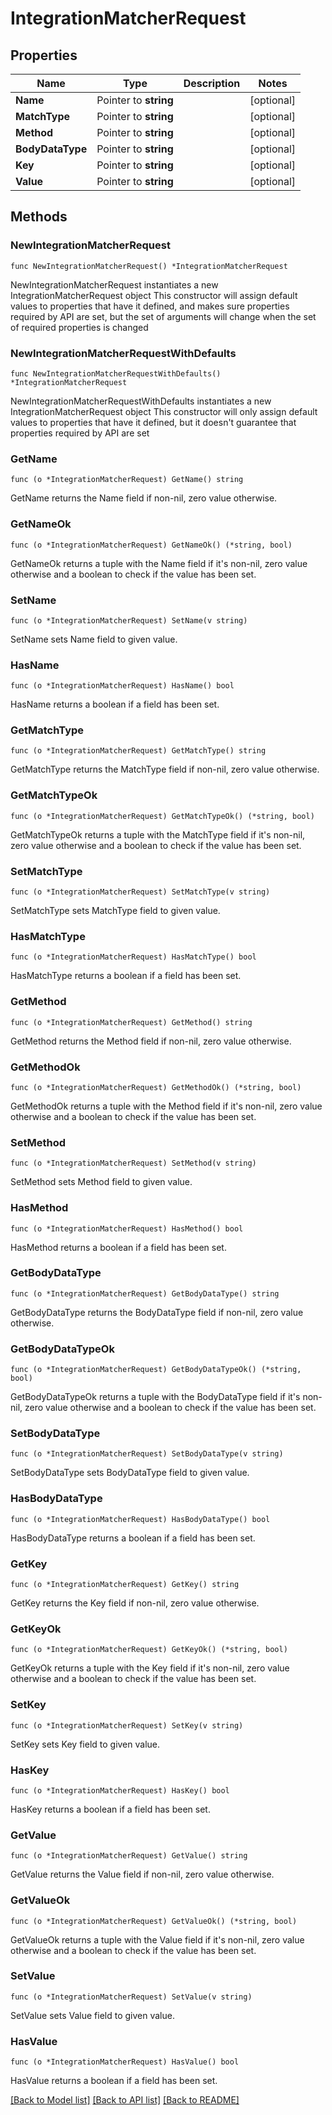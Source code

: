 # IntegrationMatcherRequest

## Properties

Name | Type | Description | Notes
------------ | ------------- | ------------- | -------------
**Name** | Pointer to **string** |  | [optional] 
**MatchType** | Pointer to **string** |  | [optional] 
**Method** | Pointer to **string** |  | [optional] 
**BodyDataType** | Pointer to **string** |  | [optional] 
**Key** | Pointer to **string** |  | [optional] 
**Value** | Pointer to **string** |  | [optional] 

## Methods

### NewIntegrationMatcherRequest

`func NewIntegrationMatcherRequest() *IntegrationMatcherRequest`

NewIntegrationMatcherRequest instantiates a new IntegrationMatcherRequest object
This constructor will assign default values to properties that have it defined,
and makes sure properties required by API are set, but the set of arguments
will change when the set of required properties is changed

### NewIntegrationMatcherRequestWithDefaults

`func NewIntegrationMatcherRequestWithDefaults() *IntegrationMatcherRequest`

NewIntegrationMatcherRequestWithDefaults instantiates a new IntegrationMatcherRequest object
This constructor will only assign default values to properties that have it defined,
but it doesn't guarantee that properties required by API are set

### GetName

`func (o *IntegrationMatcherRequest) GetName() string`

GetName returns the Name field if non-nil, zero value otherwise.

### GetNameOk

`func (o *IntegrationMatcherRequest) GetNameOk() (*string, bool)`

GetNameOk returns a tuple with the Name field if it's non-nil, zero value otherwise
and a boolean to check if the value has been set.

### SetName

`func (o *IntegrationMatcherRequest) SetName(v string)`

SetName sets Name field to given value.

### HasName

`func (o *IntegrationMatcherRequest) HasName() bool`

HasName returns a boolean if a field has been set.

### GetMatchType

`func (o *IntegrationMatcherRequest) GetMatchType() string`

GetMatchType returns the MatchType field if non-nil, zero value otherwise.

### GetMatchTypeOk

`func (o *IntegrationMatcherRequest) GetMatchTypeOk() (*string, bool)`

GetMatchTypeOk returns a tuple with the MatchType field if it's non-nil, zero value otherwise
and a boolean to check if the value has been set.

### SetMatchType

`func (o *IntegrationMatcherRequest) SetMatchType(v string)`

SetMatchType sets MatchType field to given value.

### HasMatchType

`func (o *IntegrationMatcherRequest) HasMatchType() bool`

HasMatchType returns a boolean if a field has been set.

### GetMethod

`func (o *IntegrationMatcherRequest) GetMethod() string`

GetMethod returns the Method field if non-nil, zero value otherwise.

### GetMethodOk

`func (o *IntegrationMatcherRequest) GetMethodOk() (*string, bool)`

GetMethodOk returns a tuple with the Method field if it's non-nil, zero value otherwise
and a boolean to check if the value has been set.

### SetMethod

`func (o *IntegrationMatcherRequest) SetMethod(v string)`

SetMethod sets Method field to given value.

### HasMethod

`func (o *IntegrationMatcherRequest) HasMethod() bool`

HasMethod returns a boolean if a field has been set.

### GetBodyDataType

`func (o *IntegrationMatcherRequest) GetBodyDataType() string`

GetBodyDataType returns the BodyDataType field if non-nil, zero value otherwise.

### GetBodyDataTypeOk

`func (o *IntegrationMatcherRequest) GetBodyDataTypeOk() (*string, bool)`

GetBodyDataTypeOk returns a tuple with the BodyDataType field if it's non-nil, zero value otherwise
and a boolean to check if the value has been set.

### SetBodyDataType

`func (o *IntegrationMatcherRequest) SetBodyDataType(v string)`

SetBodyDataType sets BodyDataType field to given value.

### HasBodyDataType

`func (o *IntegrationMatcherRequest) HasBodyDataType() bool`

HasBodyDataType returns a boolean if a field has been set.

### GetKey

`func (o *IntegrationMatcherRequest) GetKey() string`

GetKey returns the Key field if non-nil, zero value otherwise.

### GetKeyOk

`func (o *IntegrationMatcherRequest) GetKeyOk() (*string, bool)`

GetKeyOk returns a tuple with the Key field if it's non-nil, zero value otherwise
and a boolean to check if the value has been set.

### SetKey

`func (o *IntegrationMatcherRequest) SetKey(v string)`

SetKey sets Key field to given value.

### HasKey

`func (o *IntegrationMatcherRequest) HasKey() bool`

HasKey returns a boolean if a field has been set.

### GetValue

`func (o *IntegrationMatcherRequest) GetValue() string`

GetValue returns the Value field if non-nil, zero value otherwise.

### GetValueOk

`func (o *IntegrationMatcherRequest) GetValueOk() (*string, bool)`

GetValueOk returns a tuple with the Value field if it's non-nil, zero value otherwise
and a boolean to check if the value has been set.

### SetValue

`func (o *IntegrationMatcherRequest) SetValue(v string)`

SetValue sets Value field to given value.

### HasValue

`func (o *IntegrationMatcherRequest) HasValue() bool`

HasValue returns a boolean if a field has been set.


[[Back to Model list]](../README.md#documentation-for-models) [[Back to API list]](../README.md#documentation-for-api-endpoints) [[Back to README]](../README.md)



